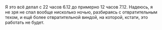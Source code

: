 Я это всё делал с 22 часов 6.12 до примерно 12 часов 7.12. 
Надеюсь, я не зря не спал вообще нисколько ночью, разбираясь с отвратительным техом, и ещё более отвратительной виндой, на которой, кстати, это работать не будет.
